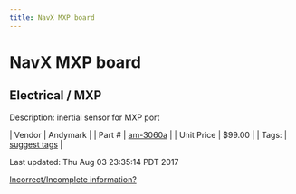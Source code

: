 ```yaml
---
title: NavX MXP board
---
```


# NavX MXP board
## Electrical / MXP
Description: 	inertial sensor for MXP port 

| Vendor | Andymark | 
| Part # | [am-3060a](http://www.andymark.com/product-p/am-3060a.htm) | 
| Unit Price | $99.00 | 
| Tags: | [suggest tags](https://docs.google.com/forms/d/e/1FAIpQLSeWyY8v3RgOty-MyWmh9U0iivNYN_molChYyS-0U-o-kOAv_g/viewform) | 

Last updated: Thu Aug 03 23:35:14 PDT 2017

 [Incorrect/Incomplete information?](https://docs.google.com/forms/d/e/1FAIpQLSeWyY8v3RgOty-MyWmh9U0iivNYN_molChYyS-0U-o-kOAv_g/viewform)